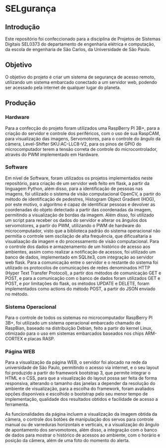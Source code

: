 # SELgurança

## Introdução
Este repositório foi confeccionado para a disciplina de Projetos de Sistemas Digitais SEL0373 do departamento de engenharia elétrica e computação, da escola de engenharia de São Carlos, da Universidade de São Paulo.

## Objetivo
O objetivo do projeto é criar um sistema de segurança de acesso remoto, utilizando um sistema embarcado conectado a um servidor web, podendo ser acessado pela internet de qualquer lugar do planeta.

## Produção

### Hardware
Para a confecção do projeto foram utilizados uma RaspBerry PI 3B+, para a criação do servidor e controle dos periféricos, com o uso de sua RaspCAM, para visualização das imagens, Servomotores, para o controle do ângulo da câmera, Level-Shifter SKU:AC-LLC8-V2, para os pinos de GPIO do microcomputador terem a tensão correta de controle do microcontrolador, através do PWM implementado em Hardware.

### Software
Em nível de Software, foram utilizados os projetos implementados neste repositório, para criação de um servidor web feito em flask, a partir da linguagem Python, além disso, para a identificação de pessoas nas imagens, foi utilizado o sistema de visão computacional OpenCV, a partir do método de identificação de pedestres, Histogram Object Gradient (HOG), por este motivo, o algoritmo é capaz de identificar pessoas e devolver as coordenadas do objeto detectado a partir das coordenadas da imagem, permitindo a visualização de bordas da imagem. Além disso, foi utilizado um script para receber os dados do servidor e alterar os ângulos dos servomotores, a partir do PWM, utilizando o PWM de hardware do microcomputador, visto que a biblioteca padrão do sistema operacional não permitia o controle sem oscilação de alta frequência, que dificualtaria a visualiaação da imagem e do processamento de visão computacional. Para o controle dos dados e armazenamento de um histórico de acesso aos ambientes, assim como realizar a notificação de acessos, foi utilizado um banco de dados, implementado em SQLite3, com integração ao servidor web flask. Para a comunicação entre o servidor e o restante do sistema foi utilizado os protocolos de comunicações de redes denominados HTTP (Hyper Text Transfer Protocol), a partir dos métodos de comunicação GET e POST, e para a comunicação com o banco de dados foram utilizados GET e POST, e por limitações do flask, os métodos UPDATE e DELETE, foram implementados como actions do método POST, a partir do JSON enviado no método.

### Sistema Operacional
Para o controle de todos os sistemas no microcomputador RaspBerry PI 3B+, foi utilizado um sistema operacional embarcado chamado de RaspBian, baseado na distribuição Debian, feito a partir do kernel Linux, otimizado para o uso em sistemas embarcados baseados nos chips ARM-CORTEX e placas RASP.

### Página WEB
Para a visualização da página WEB, o servidor foi alocado na rede da universidade de São Paulo, permitindo o acesso via internet, e o seu layout foi produzido a partir do framework bootstrap 3, que permite integrar o HTML e o CSS, para que a visualização do layout possa ser feita de forma responsiva, alterando o tamanho das janelas a depender da resolução do ambiente de visualização, para a escolha do framework, foram avaliados opções disponíveis e escolhido o bootstrap pelo seu menor tempo de implementação, qualidade dos resultados obtidos e facilidade de acesso a ferramenta.

As funcionalidades da página incluem a visualização da imagem obtida da câmera, o controle dos botôes de manipulação dos servos para controle manual ou de varreduras horizontais e verticais, e a visualização do ângulo de apontamento dos servomotores, além disso, a integração com o banco de dados para mostrar o histórico de acessos ao ambiente, com o horário e posição da câmera, além de uma foto do momento do alerta.





